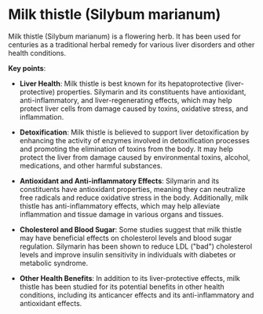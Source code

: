 # Milk thistle (Silybum marianum)

Milk thistle (Silybum marianum) is a flowering herb. It has been used for centuries as a traditional herbal remedy for various liver disorders and other health conditions.

**Key points**:

* **Liver Health**: Milk thistle is best known for its hepatoprotective (liver-protective) properties. Silymarin and its constituents have antioxidant, anti-inflammatory, and liver-regenerating effects, which may help protect liver cells from damage caused by toxins, oxidative stress, and inflammation.

* **Detoxification**: Milk thistle is believed to support liver detoxification by enhancing the activity of enzymes involved in detoxification processes and promoting the elimination of toxins from the body. It may help protect the liver from damage caused by environmental toxins, alcohol, medications, and other harmful substances.

* **Antioxidant and Anti-inflammatory Effects**: Silymarin and its constituents have antioxidant properties, meaning they can neutralize free radicals and reduce oxidative stress in the body. Additionally, milk thistle has anti-inflammatory effects, which may help alleviate inflammation and tissue damage in various organs and tissues.

* **Cholesterol and Blood Sugar**: Some studies suggest that milk thistle may have beneficial effects on cholesterol levels and blood sugar regulation. Silymarin has been shown to reduce LDL ("bad") cholesterol levels and improve insulin sensitivity in individuals with diabetes or metabolic syndrome.

* **Other Health Benefits**: In addition to its liver-protective effects, milk thistle has been studied for its potential benefits in other health conditions, including its anticancer effects and its anti-inflammatory and antioxidant effects.
